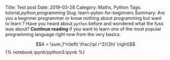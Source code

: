 Title: Test post
Date: 2019-03-28
Category: Maths, Python
Tags: tutorial,python,programming
Slug: learn-pyton-for-beginners
Summary: Are you a beginner programmer or know nothing about programming but want to learn ? Have you heard about `python` before and wondered what the fuss was about? **Continue reading** if you want to learn one of the most popular programming language right now from the very basics.

$$A = \sum_1^n\left( \frac{\pi r^2}{2h} \right)$$
{% notebook ipynb/python3.ipynb %}
